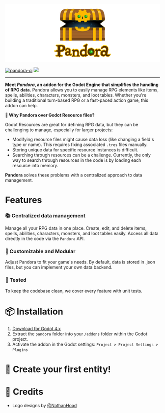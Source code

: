 ![logo](assets/logo.svg)

[![pandora-ci](https://github.com/bitbrain/pandora/actions/workflows/pandora-ci.yml/badge.svg)](https://github.com/bitbrain/pandora/actions/workflows/pandora-ci.yml) [![](https://img.shields.io/discord/785246324793540608.svg?label=&logo=discord&logoColor=ffffff&color=7389D8&labelColor=6A7EC2)](https://discord.com/invite/CKBuE5djXe)

---

**Meet _Pandora_, an addon for the Godot Engine that simplifies the handling of RPG data.** Pandora allows you to easily manage RPG elements like items, spells, abilities, characters, monsters, and loot tables. Whether you're building a traditional turn-based RPG or a fast-paced action game, this addon can help.

**🤔 Why Pandora over Godot Resource files?**

Godot Resources are great for defining RPG data, but they can be challenging to manage, especially for larger projects:

- Modifying resource files might cause data loss (like changing a field's type or name). This requires fixing associated `.tres` files manually.
- Storing unique data for specific resource instances is difficult.
- Searching through resources can be a challenge. Currently, the only way to search through resources in the code is by loading each resource into memory.

**Pandora** solves these problems with a centralized approach to data management.

# Features

### 📚 Centralized data management

Manage all your RPG data in one place. Create, edit, and delete items, spells, abilities, characters, monsters, and loot tables easily. Access all data directly in the code via the `Pandora` API.

### 🔧 Customizable and Modular

Adjust Pandora to fit your game's needs. By default, data is stored in .json files, but you can implement your own data backend.

### 🧪 Tested

To keep the codebase clean, we cover every feature with unit tests.

# 📦 Installation

1. [Download for Godot 4.x](https://github.com/bitbrain/pandora/archive/refs/heads/godot-4.x.zip)
2. Extract the `pandora` folder into your `/addons` folder within the Godot project.
3. Activate the addon in the Godot settings: `Project > Project Settings > Plugins`


# 🐲 Create your first entity!


# 🥰 Credits

- Logo designs by [@NathanHoad](https://twitter.com/nathanhoad)